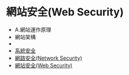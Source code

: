 # 網站安全(Web Security)
- A.網站運作原理
- 網站架構
- 
- [系統安全](SystemSecurity.md)
- [網路安全(Network Security)](NetworkSecurity.md)
- [網站安全(Web Security)](WebSecurity.md)
